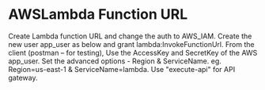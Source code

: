 # AWSLambda Function URL

Create Lambda function URL and change the auth to AWS_IAM.
Create the new user app_user as below and grant lambda:InvokeFunctionUrl.
From the client (postman – for testing), 
  Use the AccessKey and SecretKey of the AWS app_user. 
  Set the advanced options - Region & ServiceName. eg. Region=us-east-1 & ServiceName=lambda.  Use "execute-api" for API gateway.
